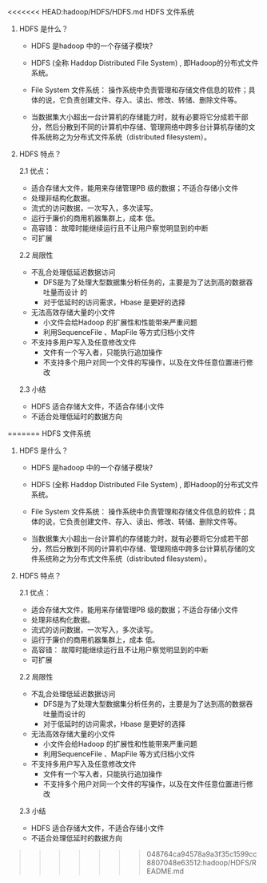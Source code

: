 <<<<<<< HEAD:hadoop/HDFS/HDFS.md
HDFS 文件系统 

1. HDFS 是什么？

   - HDFS 是hadoop 中的一个存储子模块?

   - HDFS (全称 Haddop Distributed File System) , 即Hadoop的分布式文件系统。

   - File System 文件系统： 操作系统中负责管理和存储文件信息的软件；具体的说，它负责创建文件、存入、读出、修改、转储、删除文件等。

   - 当数据集大小超出一台计算机的存储能力时，就有必要将它分成若干部分，然后分散到不同的计算机中存储、管理网络中跨多台计算机存储的文件系统称之为分布式文件系统（distributed filesystem）。

     

2. HDFS 特点？

   2.1 优点：

   - 适合存储大文件，能用来存储管理PB 级的数据；不适合存储小文件
   - 处理非结构化数据。
   - 流式的访问数据，一次写入，多次读写。
   - 运行于廉价的商用机器集群上，成本 低。
   - 高容错： 故障时能继续运行且不让用户察觉明显到的中断
   - 可扩展

   2.2 局限性

   - 不乱合处理低延迟数据访问
     - DFS是为了处理大型数据集分析任务的，主要是为了达到高的数据吞吐量而设计 的
     - 对于低延时的访问需求，Hbase 是更好的选择
   - 无法高效存储大量的小文件
     - 小文件会给Hadoop 的扩展性和性能带来严重问题
     - 利用SequenceFile 、MapFile 等方式归档小文件
   - 不支持多用户写入及任意修改文件
     - 文件有一个写入者，只能执行追加操作
     -  不支持多个用户对同一个文件的写操作，以及在文件任意位置进行修改

   2.3  小结

   - HDFS 适合存储大文件，不适合存储小文件
   - 不适合处理低延时的数据方向

   

=======
HDFS 文件系统 

1. HDFS 是什么？

   - HDFS 是hadoop 中的一个存储子模块?

   - HDFS (全称 Haddop Distributed File System) , 即Hadoop的分布式文件系统。

   - File System 文件系统： 操作系统中负责管理和存储文件信息的软件；具体的说，它负责创建文件、存入、读出、修改、转储、删除文件等。

   - 当数据集大小超出一台计算机的存储能力时，就有必要将它分成若干部分，然后分散到不同的计算机中存储、管理网络中跨多台计算机存储的文件系统称之为分布式文件系统（distributed filesystem）。

     

2. HDFS 特点？

   2.1 优点：

   - 适合存储大文件，能用来存储管理PB 级的数据；不适合存储小文件
   - 处理非结构化数据。
   - 流式的访问数据，一次写入，多次读写。
   - 运行于廉价的商用机器集群上，成本 低。
   - 高容错： 故障时能继续运行且不让用户察觉明显到的中断
   - 可扩展

   2.2 局限性

   - 不乱合处理低延迟数据访问
     - DFS是为了处理大型数据集分析任务的，主要是为了达到高的数据吞吐量而设计的
     - 对于低延时的访问需求，Hbase 是更好的选择
   - 无法高效存储大量的小文件
     - 小文件会给Hadoop 的扩展性和性能带来严重问题
     - 利用SequenceFile 、MapFile 等方式归档小文件
   - 不支持多用户写入及任意修改文件
     - 文件有一个写入者，只能执行追加操作
     -  不支持多个用户对同一个文件的写操作，以及在文件任意位置进行修改

   2.3  小结

   - HDFS 适合存储大文件，不适合存储小文件
   - 不适合处理低延时的数据方向

   

>>>>>>> 048764ca94578a9a3f35c1599cc8807048e63512:hadoop/HDFS/README.md

